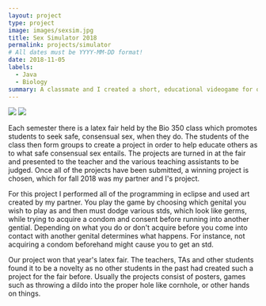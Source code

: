 ```yaml
---
layout: project
type: project
image: images/sexsim.jpg
title: Sex Simulator 2018
permalink: projects/simulator
# All dates must be YYYY-MM-DD format!
date: 2018-11-05
labels:
  - Java
  - Biology
summary: A classmate and I created a short, educational videogame for our Bio 350 class.
---
```


<div class="ui small rounded images">
  <img class="ui image" src="../images/sexsimgp">
  <img class="ui image" src="../images/sexsimwin">
</div>

Each semester there is a latex fair held by the Bio 350 class which promotes students to seek safe, consensual sex, when they do. The students of the class then form groups to create a project in order to help educate others as to what safe consensual sex entails. The projects are turned in at the fair and presented to the teacher and the various teaching assistants to be judged. Once all of the projects have been submitted, a winning project is chosen, which for fall 2018 was my partner and I's project.

For this project I performed all of the programming in eclipse and used art created by my partner. You play the game by choosing which genital you wish to play as and then must dodge various stds, which look like germs, while trying to acquire a condom and consent before running into another gential. Depending on what you do or don't acquire before you come into contact with another genital determines what happens. For instance, not acquiring a condom beforehand might cause you to get an std.

Our project won that year's latex fair. The teachers, TAs and other students found it to be a novelty as no other students in the past had created such a project for the fair before. Usually the projects consist of posters, games such as throwing a dildo into the proper hole like cornhole, or other hands on things.
